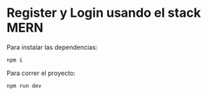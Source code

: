# Register y Login usando el stack MERN

Para instalar las dependencias:
```
npm i
```

Para correr el proyecto:
```
npm run dev
```
